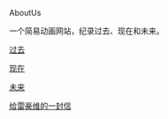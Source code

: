 AboutUs

一个简易动画网站，纪录过去、现在和未来。

[过去](https://ez4dc.github.io/AboutUs/iloveu.html) 


[现在](https://ez4dc.github.io/AboutUs/video.html) 


[未来](https://ez4dc.github.io/AboutUs/future.html) 

[给雷豪维的一封信](https://github.com/EZ4DC/AboutUs/blob/main/TheLast) 
